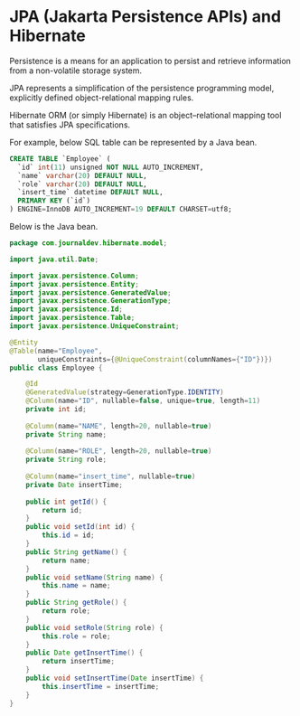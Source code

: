 # JPA (Jakarta Persistence APIs) and Hibernate

Persistence is a means for an application to persist and retrieve information from a non-volatile storage system.

JPA represents a simplification of the persistence programming model, explicitly defined object-relational mapping rules. 

Hibernate ORM (or simply Hibernate) is an object–relational mapping tool that satisfies JPA specifications.

For example, below SQL table can be represented by a Java bean.

```sql
CREATE TABLE `Employee` (
  `id` int(11) unsigned NOT NULL AUTO_INCREMENT,
  `name` varchar(20) DEFAULT NULL,
  `role` varchar(20) DEFAULT NULL,
  `insert_time` datetime DEFAULT NULL,
  PRIMARY KEY (`id`)
) ENGINE=InnoDB AUTO_INCREMENT=19 DEFAULT CHARSET=utf8;
```

Below is the Java bean.
```java
package com.journaldev.hibernate.model;

import java.util.Date;

import javax.persistence.Column;
import javax.persistence.Entity;
import javax.persistence.GeneratedValue;
import javax.persistence.GenerationType;
import javax.persistence.Id;
import javax.persistence.Table;
import javax.persistence.UniqueConstraint;

@Entity
@Table(name="Employee", 
	   uniqueConstraints={@UniqueConstraint(columnNames={"ID"})})
public class Employee {

	@Id
	@GeneratedValue(strategy=GenerationType.IDENTITY)
	@Column(name="ID", nullable=false, unique=true, length=11)
	private int id;
	
	@Column(name="NAME", length=20, nullable=true)
	private String name;
	
	@Column(name="ROLE", length=20, nullable=true)
	private String role;
	
	@Column(name="insert_time", nullable=true)
	private Date insertTime;
	
	public int getId() {
		return id;
	}
	public void setId(int id) {
		this.id = id;
	}
	public String getName() {
		return name;
	}
	public void setName(String name) {
		this.name = name;
	}
	public String getRole() {
		return role;
	}
	public void setRole(String role) {
		this.role = role;
	}
	public Date getInsertTime() {
		return insertTime;
	}
	public void setInsertTime(Date insertTime) {
		this.insertTime = insertTime;
	}
}
```